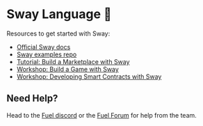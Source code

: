 # Sway Language 🌴

Resources to get started with Sway:

- [Official Sway docs](https://fuellabs.github.io/sway/latest/)
- [Sway examples repo](https://github.com/FuelLabs/sway/tree/master/examples)
- [Tutorial: Build a Marketplace with Sway](https://github.com/FuelLabs/intro-to-sway)
- [Workshop: Build a Game with Sway](https://www.youtube.com/watch?v=yEFV4afZvnI)
- [Workshop: Developing Smart Contracts with Sway](https://www.youtube.com/watch?v=SctJwG2LPK8)

## Need Help?

Head to the [Fuel discord](https://discord.com/invite/fuelnetwork) or the [Fuel Forum](https://forum.fuel.network/) for help from the team.
